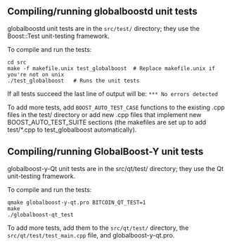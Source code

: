 Compiling/running globalboostd unit tests
------------------------------------

globalboostd unit tests are in the `src/test/` directory; they
use the Boost::Test unit-testing framework.

To compile and run the tests:

	cd src
	make -f makefile.unix test_globalboost  # Replace makefile.unix if you're not on unix
	./test_globalboost   # Runs the unit tests

If all tests succeed the last line of output will be:
`*** No errors detected`

To add more tests, add `BOOST_AUTO_TEST_CASE` functions to the existing
.cpp files in the test/ directory or add new .cpp files that
implement new BOOST_AUTO_TEST_SUITE sections (the makefiles are
set up to add test/*.cpp to test_globalboost automatically).


Compiling/running GlobalBoost-Y unit tests
---------------------------------------

globalboost-y-Qt unit tests are in the src/qt/test/ directory; they
use the Qt unit-testing framework.

To compile and run the tests:

	qmake globalboost-y-qt.pro BITCOIN_QT_TEST=1
	make
	./globalboost-qt_test

To add more tests, add them to the `src/qt/test/` directory,
the `src/qt/test/test_main.cpp` file, and globalboost-y-qt.pro.

